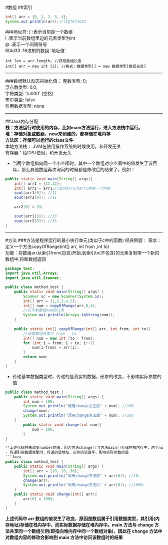 #数组
##索引
```java
int[] arr = {0, 1, 2, 3, 4};
System.out.println(arr);//[I@f6f4d33
```
###地址符:
[ :表示当前是一个数组  
I :表示当前数组里边的元素类型为int  
@ :表示一个间隔符号  
6f4d33 :16进制的数组 ‘地址值’  
```
int len = arr.length; //获取数组长度
int[] arr = new int [3]; //格式：数据类型[] = new 数据类型[数组长度]
```
---
###数组默认动态初始化值：
整数类型: 0;  
浮点数类型: 0.0;  
字符类型: '/u000' (空格)  
布尔类型: false  
引用数据类型: none
  
---
##Java内存分配  
**栈：方法运行时使用的内存，比如main方法运行，进入方法栈中运行。**  
**堆：存储对象或数组，new来创建的，都存储在堆内存**  
**方法区：存储可以运行的class文件**  
本地方法栈： JVM在使用操作系统的时候使用，和开发无关  
寄存器：给CPU使用，和开发无关  
- 当两个数组指向同一个小空间时，其中一个数组对小空间中的值发生了该百年，那么其他数组再次询问的时候都是修改后的结果了。例如：
```Java
public static void main(String[] args){
	int[] arr1 = {11.22};
	int[] arr2 = arr1;//此时arr2与arr1共用一个内存
	sout(arr1[0]); //11
	sout(arr2[0]); //11
	
	arr2[0] = 33;
 
	sout(arr1[0]); //33
	sout(arr2[0]); //33
}
```
---
#方法
###方法是程序运行的最小执行单元(类似于c中的函数)
经典例题：
需求：定义一个方法copyOfRange(int[] arr, int from ,int to)  
功能：将数组arr从索引from(包含)开始,到索引to(不包含)的元素复制带一个新的数组中,将新数组返回  
```Java
package test;
import java.util.Arrays;
import java.util.Scanner;

public class method_test {
    public static void main(String[] args) {
        Scanner sc = new Scanner(System.in);
        int[] arr = {1,2,3,4,5};
        int[] num = copyOfRange(arr,0,4);
        //打印新数组num的元素
        System.out.println(Arrays.toString(num));
    }
    
    public static int[] copyOfRange(int[] arr, int from, int to){
        //设置数组长度为 from - to
        int[] num = new int [to - from];
        for (int i = from; i < to; i++){
            num[i-from] = arr[i];
        }
        return num;
    }
}

```
- 传递基本数据类型时，传递的是真实的数据，形参的改变，不影响实际参数的值
```Java
public class method_test {
    public static void main(String[] args) {
        int num = 100;
        System.out.println("调用change方法前" + num); //100
        change(num);
        System.out.println("调用change方法后" + num); //100
    }
        public static void change(int num){
            num = 200;
        }
}

**上述代码并未改变number的值，因为方法change()与方法main()存储在栈内存中，两个num并不一样.**
- 传递引用数据类型时，传递的是地址，形参的该百年，影响实际参数的值
```Java
public class method_test {
    public static void main(String[] args) {
        int[] arr = {10, 20, 30};
        System.out.println("调用change方法前" + arr[0]); //10;
        change(arr);
        System.out.println("调用change方法后" + arr[0]); //1000;
    }
    public static void change(int[] arr){
        arr[0] = 1000;
    }
}
```

**上述代码中 arr 数组的值发生了改变，原因是数组属于引用数据类型，其引用(内存地址)存储在栈内存中，而实际数据存储在堆内存中。main 方法与 change 方法共享同一个数组引用(即指向堆内存中同一个数组对象)，因此在 change 方法中对数组内容的修改会影响到 main 方法中访问该数组时的结果**

